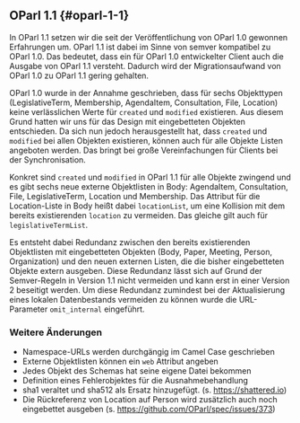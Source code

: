 ## OParl 1.1 {#oparl-1-1}

In OParl 1.1 setzen wir die seit der Veröffentlichung von OParl 1.0 gewonnen
Erfahrungen um. OParl 1.1 ist dabei im Sinne von semver kompatibel zu OParl 1.0.
Das bedeutet, dass ein für OParl 1.0 entwickelter Client auch die Ausgabe von
OParl 1.1 versteht. Dadurch wird der Migrationsaufwand von OParl 1.0 zu
OParl 1.1 gering gehalten.

OParl 1.0 wurde in der Annahme geschrieben, dass für sechs Objekttypen (LegislativeTerm, Membership, AgendaItem, Consultation, File, Location) keine verlässlichen Werte für `created` und `modified` existieren. Aus diesem Grund hatten wir uns für das Design mit eingebetteten Objekten entschieden. Da sich nun jedoch herausgestellt hat, dass `created` und `modified` bei allen Objekten existieren, können auch für alle Objekte Listen angeboten werden. Das bringt bei große Vereinfachungen für Clients bei der Synchronisation.

Konkret sind `created` und `modified` in OParl 1.1 für alle Objekte zwingend und es gibt sechs neue externe Objektlisten in Body: AgendaItem, Consultation, File, LegislativeTerm, Location und Membership. Das Attribut für die Location-Liste in Body heißt dabei `locationList`, um eine Kollision mit dem bereits existierenden `location` zu vermeiden. Das gleiche gilt auch für `legislativeTermList`.

Es entsteht dabei Redundanz zwischen den bereits existierenden Objektlisten mit eingebetteten Objekten (Body, Paper, Meeting, Person, Organization) und den neuen externen Listen, die die bisher eingebetteten Objekte extern ausgeben. Diese Redundanz lässt sich auf Grund der Semver-Regeln in Version 1.1 nicht vermeiden und kann erst in einer Version 2 beseitigt werden. Um diese Redundanz zumindest bei der Aktualisierung eines lokalen Datenbestands vermeiden zu können wurde die URL-Parameter `omit_internal` eingeführt. 

### Weitere Änderungen
 * Namespace-URLs werden durchgängig im Camel Case geschrieben
 * Externe Objektlisten können ein `web` Attribut angeben
 * Jedes Objekt des Schemas hat seine eigene Datei bekommen
 * Definition eines Fehlerobjektes für die Ausnahmebehandlung
 * sha1 veraltet und sha512 als Ersatz hinzugefügt. (s. https://shattered.io)
 * Die Rückreferenz von Location auf Person wird zusätzlich auch noch
 eingebettet ausgeben (s. https://github.com/OParl/spec/issues/373)
